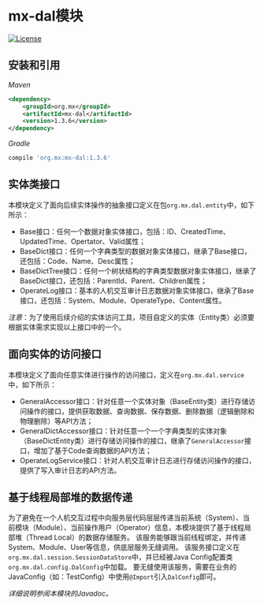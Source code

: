# mx-dal模块
[![License](http://img.shields.io/:license-mit-blue.svg?style=flat)](http://doge.mit-license.org)

## 安装和引用
*Maven*
```xml
<dependency>
    <groupId>org.mx</groupId>
    <artifactId>mx-dal</artifactId>
    <version>1.3.6</version>
</dependency>
```
*Gradle*
```gradle
compile 'org.mx:mx-dal:1.3.6'
```
## 实体类接口
本模块定义了面向后续实体操作的抽象接口定义在包`org.mx.dal.entity`中，如下所示：
- Base接口：任何一个数据对象实体接口，包括：ID、CreatedTime、UpdatedTime、Opertator、Valid属性；
- BaseDict接口：任何一个字典类型的数据对象实体接口，继承了Base接口，还包括：Code、Name、Desc属性；
- BaseDictTree接口：任何一个树状结构的字典类型数据对象实体接口，继承了BaseDict接口，还包括：ParentId、Parent、Children属性；
- OperateLog接口：基本的人机交互审计日志数据对象实体接口，继承了Base接口，还包括：System、Module、OperateType、Content属性。

*注意*：为了使用后续介绍的实体访问工具，项目自定义的实体（Entity类）必须要根据实体需求实现以上接口中的一个。

## 面向实体的访问接口
本模块定义了面向任意实体进行操作的访问接口，定义在`org.mx.dal.service`中，如下所示：
- GeneralAccessor接口：针对任意一个实体对象（BaseEntity类）进行存储访问操作的接口，提供获取数据、查询数据、保存数据、删除数据（逻辑删除和物理删除）等API方法；
- GeneralDictAccessor接口：针对任意一个一个字典类型的实体对象（BaseDictEntity类）进行存储访问操作的接口，继承了`GeneralAccessor`接口，增加了基于Code查询数据的API方法；
- OperateLogService接口：针对人机交互审计日志进行存储访问操作的接口，提供了写入审计日志的API方法。

## 基于线程局部堆的数据传递
为了避免在一个人机交互过程中向服务层代码层层传递当前系统（System）、当前模块（Module）、当前操作用户（Operator）信息，本模块提供了基于线程局部堆（Thread Local）的数据存储服务。
该服务能够跟当前线程绑定，并传递System、Module、User等信息，供底层服务无缝调用。
该服务接口定义在`org.mx.dal.session.SessionDataStore`中，并已经被Java Config配置类`org.mx.dal.config.DalConfig`中加载。
要无缝使用该服务，需要在业务的JavaConfig（如：TestConfig）中使用`@Import`引入`DalConfig`即可。

*详细说明参阅本模块的Javadoc。*